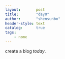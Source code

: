 ```yaml
---
layout:       post
title:        "day0"
author:       "shensunbo"
header-style: text
catalog:      true
tags:
    - none
---
```



create a blog *today*.

